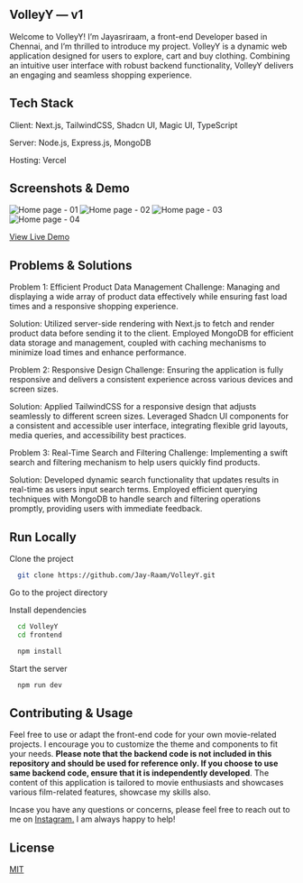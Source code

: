## VolleyY — v1

Welcome to VolleyY! I’m Jayasriraam, a front-end Developer based in Chennai, and I’m thrilled to introduce my project.
VolleyY is a dynamic web application designed for users to explore, cart and buy clothing. 
Combining an intuitive user interface with robust backend functionality, VolleyY delivers an engaging and seamless shopping experience.

## Tech Stack
Client: Next.js, TailwindCSS, Shadcn UI, Magic UI, TypeScript

Server: Node.js, Express.js, MongoDB

Hosting: Vercel

## Screenshots & Demo

<img src="https://mir-s3-cdn-cf.behance.net/project_modules/1400/b5a942207371629.66dc54e70e10d.png" alt="Home page - 01" /> 
<img src="https://mir-s3-cdn-cf.behance.net/project_modules/1400/59c559207371629.66dc54e70e57d.png" alt="Home page - 02" /> 
<img src="https://mir-s3-cdn-cf.behance.net/project_modules/1400/115626207371629.66dc54e70d4f6.png" alt="Home page - 03" /> 
<img src="https://mir-s3-cdn-cf.behance.net/project_modules/1400/2afb23207371629.66dc54e70d9d7.png" alt="Home page - 04" />

[View Live Demo](https://volleyy-frontend.vercel.app/)


## Problems & Solutions
Problem 1: Efficient Product Data Management
Challenge: Managing and displaying a wide array of product data effectively while ensuring fast load times and a responsive shopping experience.

Solution: Utilized server-side rendering with Next.js to fetch and render product data before sending it to the client. Employed MongoDB for efficient data storage and management, coupled with caching mechanisms to minimize load times and enhance performance.

Problem 2: Responsive Design
Challenge: Ensuring the application is fully responsive and delivers a consistent experience across various devices and screen sizes.

Solution: Applied TailwindCSS for a responsive design that adjusts seamlessly to different screen sizes. Leveraged Shadcn UI components for a consistent and accessible user interface, integrating flexible grid layouts, media queries, and accessibility best practices.

Problem 3: Real-Time Search and Filtering
Challenge: Implementing a swift search and filtering mechanism to help users quickly find products.

Solution: Developed dynamic search functionality that updates results in real-time as users input search terms. Employed efficient querying techniques with MongoDB to handle search and filtering operations promptly, providing users with immediate feedback.

## Run Locally

Clone the project

```bash
  git clone https://github.com/Jay-Raam/VolleyY.git
```

Go to the project directory

Install dependencies

```bash
  cd VolleyY
  cd frontend
```

```bash
  npm install
```

Start the server

```bash
  npm run dev
```

## Contributing & Usage

Feel free to use or adapt the front-end code for your own movie-related projects. I encourage you to customize the theme and components to fit your needs. 
**Please note that the backend code is not included in this repository and should be used for reference only. If you choose to use same backend code, ensure that it is independently developed**. 
The content of this application is tailored to movie enthusiasts and showcases various film-related features, showcase my skills also.

Incase you have any questions or concerns, please feel free to reach out to me on [Instagram.](https://www.instagram.com/_ivanjay_/) I am always happy to help!


## License

[MIT](https://choosealicense.com/licenses/mit/)
